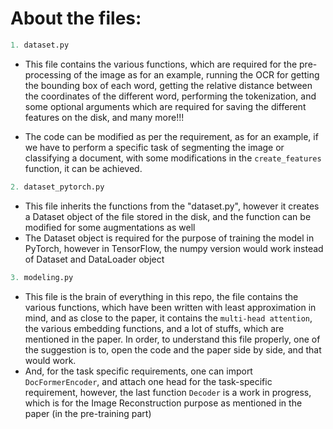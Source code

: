 # About the files:


```python
1. dataset.py
```
* This file contains the various functions, which are required for the pre-processing of the image as for an example, running the OCR for getting the bounding box of each word, getting the relative distance between the coordinates of the different word, performing the tokenization, and some optional arguments which are required for saving the different features on the disk, and many more!!!


* The code can be modified as per the requirement, as for an example, if we have to perform a specific task of segmenting the image or classifying a document, with some modifications in the ```create_features``` function, it can be achieved.

```python
2. dataset_pytorch.py
```
* This file inherits the functions from the "dataset.py", however it creates a Dataset object of the file stored in the disk, and the function can be modified for some augmentations as well
* The Dataset object is required for the purpose of training the model in PyTorch, however in TensorFlow, the numpy version would work instead of Dataset and DataLoader object

```python
3. modeling.py
```
* This file is the brain of everything in this repo, the file contains the various functions, which have been written with least approximation in mind, and as close to the paper, it contains the ```multi-head attention```, the various embedding functions, and a lot of stuffs, which are mentioned in the paper. In order, to understand this file properly, one of the suggestion is to, open the code and the paper side by side, and that would work.
* And, for the task specific requirements, one can import ```DocFormerEncoder```, and attach one head for the task-specific requirement, however, the last function ```Decoder``` is a work in progress, which is for the Image Reconstruction purpose as mentioned in the paper (in the pre-training part)
